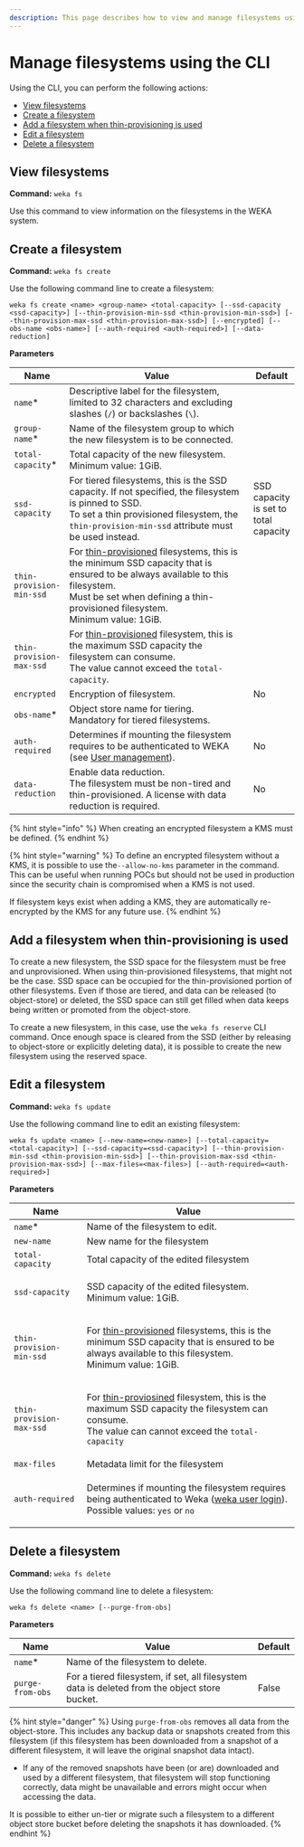 ```yaml
---
description: This page describes how to view and manage filesystems using the CLI.
---
```


# Manage filesystems using the CLI

Using the CLI, you can perform the following actions:

* [View filesystems](managing-filesystems-1.md#view-filesystems)
* [Create a filesystem](managing-filesystems-1.md#add-a-filesystem)
* [Add a filesystem when thin-provisioning is used](managing-filesystems-1.md#add-a-filesystem-when-thin-provisioning-is-used)
* [Edit a filesystem](managing-filesystems-1.md#edit-a-filesystem)
* [Delete a filesystem](managing-filesystems-1.md#delete-a-filesystem)

## View filesystems

**Command:** `weka fs`

Use this command to view information on the filesystems in the WEKA system.

## Create a filesystem

**Command:** `weka fs create`

Use the following command line to create a filesystem:

`weka fs create <name> <group-name> <total-capacity> [--ssd-capacity <ssd-capacity>] [--thin-provision-min-ssd <thin-provision-min-ssd>] [--thin-provision-max-ssd <thin-provision-max-ssd>] [--encrypted] [--obs-name <obs-name>] [--auth-required <auth-required>] [--data-reduction]`

**Parameters**

<table><thead><tr><th>Name</th><th width="314">Value</th><th>Default</th></tr></thead><tbody><tr><td><code>name</code>*</td><td>Descriptive label for the filesystem, limited to 32 characters and excluding slashes (<code>/</code>) or backslashes (<code>\</code>).</td><td>​</td></tr><tr><td><code>group-name</code>*</td><td>Name of the filesystem group to which the new filesystem is to be connected.</td><td></td></tr><tr><td><code>total-capacity</code>*</td><td>Total capacity of the new filesystem.<br>Minimum value: 1GiB.</td><td></td></tr><tr><td><code>ssd-capacity</code></td><td>For tiered filesystems, this is the SSD capacity. If not specified, the filesystem is pinned to SSD.<br>To set a thin provisioned filesystem, the <code>thin-provision-min-ssd</code> attribute must be used instead.</td><td>SSD capacity is set to total capacity</td></tr><tr><td><code>thin-provision-min-ssd</code></td><td>For <a href="../../weka-system-overview/filesystems.md#thin-provisioning">thin-provisioned</a> filesystems, this is the minimum SSD capacity that is ensured to be always available to this filesystem.<br>Must be set when defining a thin-provisioned filesystem.<br>Minimum value: 1GiB.</td><td></td></tr><tr><td><code>thin-provision-max-ssd</code></td><td>For <a href="../../weka-system-overview/filesystems.md#thin-provisioning">thin-provisioned</a> filesystem, this is the maximum SSD capacity the filesystem can consume.<br>The value cannot exceed the <code>total-capacity</code>.</td><td></td></tr><tr><td><code>encrypted</code></td><td>Encryption of filesystem.</td><td>No</td></tr><tr><td><code>obs-name</code>*</td><td>Object store name for tiering.<br>Mandatory for tiered filesystems.</td><td></td></tr><tr><td><code>auth-required</code></td><td>Determines if mounting the filesystem requires to be authenticated to WEKA (see <a href="../../operation-guide/user-management/">User management</a>).</td><td>No</td></tr><tr><td><code>data-reduction</code></td><td>Enable data reduction.<br>The filesystem must be non-tired and thin-provisioned. A license with data reduction is required.<br></td><td>No</td></tr></tbody></table>



{% hint style="info" %}
When creating an encrypted filesystem a KMS must be defined.
{% endhint %}

{% hint style="warning" %}
To define an encrypted filesystem without a KMS, it is possible to use the`--allow-no-kms` parameter in the command. This can be useful when running POCs but should not be used in production since the security chain is compromised when a KMS is not used.

If filesystem keys exist when adding a KMS, they are automatically re-encrypted by the KMS for any future use.
{% endhint %}

## Add a filesystem when thin-provisioning is used&#x20;

To create a new filesystem, the SSD space for the filesystem must be free and unprovisioned. When using thin-provisioned filesystems, that might not be the case. SSD space can be occupied for the thin-provisioned portion of other filesystems. Even if those are tiered, and data can be released (to object-store) or deleted, the SSD space can still get filled when data keeps being written or promoted from the object-store.

To create a new filesystem, in this case, use the `weka fs reserve` CLI command. Once enough space is cleared from the SSD (either by releasing to object-store or explicitly deleting data), it is possible to create the new filesystem using the reserved space.

## Edit a filesystem

**Command:** `weka fs update`

Use the following command line to edit an existing filesystem:

`weka fs update <name> [--new-name=<new-name>] [--total-capacity=<total-capacity>] [--ssd-capacity=<ssd-capacity>] [--thin-provision-min-ssd <thin-provision-min-ssd>] [--thin-provision-max-ssd <thin-provision-max-ssd>] [--max-files=<max-files>] [--auth-required=<auth-required>]`

**Parameters**

| Name                     | Value                                                                                                                                                                                                                                         |
| ------------------------ | --------------------------------------------------------------------------------------------------------------------------------------------------------------------------------------------------------------------------------------------- |
| `name`\*                 | Name of the filesystem to edit.                                                                                                                                                                                                               |
| `new-name`               | New name for the filesystem                                                                                                                                                                                                                   |
| `total-capacity`         | Total capacity of the edited filesystem                                                                                                                                                                                                       |
| `ssd-capacity`           | <p>SSD capacity of the edited filesystem.<br>Minimum value: 1GiB.</p>                                                                                                                                                                         |
| `thin-provision-min-ssd` | <p>For <a href="../../weka-system-overview/filesystems.md#thin-provisioning">thin-provisioned</a> filesystems, this is the minimum SSD capacity that is ensured to be always available to this filesystem.<br>Minimum value: 1GiB.</p>        |
| `thin-provision-max-ssd` | <p>For <a href="../../weka-system-overview/filesystems.md#thin-provisioning">thin-proviosined</a> filesystem, this is the maximum SSD capacity the filesystem can consume.<br>The value can cannot exceed the <code>total-capacity</code></p> |
| `max-files`              | Metadata limit for the filesystem                                                                                                                                                                                                             |
| `auth-required`          | <p>Determines if mounting the filesystem requires being authenticated to Weka (<a href="../../operation-guide/user-management/#user-log-in">weka user login</a>).<br>Possible values: <code>yes</code> or <code>no</code></p>                 |

## Delete a filesystem

**Command:** `weka fs delete`

Use the following command line to delete a filesystem:

`weka fs delete <name> [--purge-from-obs]`

**Parameters**

| Name             | Value                                                                                         | Default |
| ---------------- | --------------------------------------------------------------------------------------------- | ------- |
| `name`\*         | Name of the filesystem to delete.                                                             |         |
| `purge-from-obs` | For a tiered filesystem, if set, all filesystem data is deleted from the object store bucket. | False   |

{% hint style="danger" %}
Using `purge-from-obs` removes all data from the object-store. This includes any backup data or snapshots created from this filesystem (if this filesystem has been downloaded from a snapshot of a different filesystem, it will leave the original snapshot data intact).

* If any of the removed snapshots have been (or are) downloaded and used by a different filesystem, that filesystem will stop functioning correctly, data might be unavailable and errors might occur when accessing the data.

It is possible to either un-tier or migrate such a filesystem to a different object store bucket before deleting the snapshots it has downloaded.
{% endhint %}
